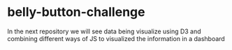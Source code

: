 # belly-button-challenge

In the next repository we will see data being visualize using D3 and combining different ways of JS to visualized the information in a dashboard 
